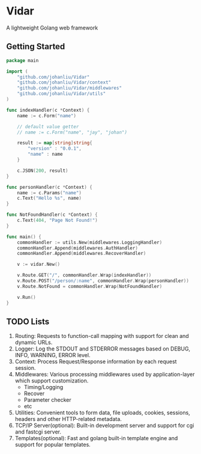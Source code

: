 # Vidar
A lightweight Golang web framework


## Getting Started

~~~ go
package main

import (
    "github.com/johanliu/Vidar"
    "github.com/johanliu/Vidar/context"
    "github.com/johanliu/Vidar/middlewares"
    "github.com/johanliu/Vidar/utils"
)

func indexHandler(c *Context) {
    name := c.Form("name")

    // default value getter
    // name := c.Form("name", "jay", "johan")

	result := map[string]string{
		"version" : "0.0.1",
		"name" : name
	}

	c.JSON(200, result)
}

func personHandler(c *Context) {
    name := c.Params("name")
    c.Text("Hello %s", name)
}

func NotFoundHandler(c *Context) {
	c.Text(404, "Page Not Found!")
}

func main() {
	commonHandler := utils.New(middlewares.LoggingHandler)
	commonHandler.Append(middlewares.AuthHandler)
	commonHandler.Append(middlewares.RecoverHandler)

	v := vidar.New()

	v.Route.GET("/", commonHandler.Wrap(indexHandler))
	v.Route.POST("/person/:name", commonHandler.Wrap(personHandler))
	v.Route.NotFound = commonHandler.Wrap(NotFoundHandler)

	v.Run()
}

~~~


## TODO Lists

1. Routing: Requests to function-call mapping with support for clean and dynamic URLs.
2. Logger: Log the STDOUT and STDERROR messages based on DEBUG, INFO, WARNING, ERROR level.
3. Context: Process Request/Response information by each request session.
4. Middlewares: Various processing middlewares used by application-layer which support customization.
    - Timing/Logging
    - Recover
    - Parameter checker
    - etc
5. Utilities: Convenient tools to form data, file uploads, cookies, sessions, headers and other HTTP-related metadata.
6. TCP/IP Server(optional): Built-in development server and support for cgi and fastcgi server.
7. Templates(optional): Fast and golang built-in template engine and support for popular templates.
